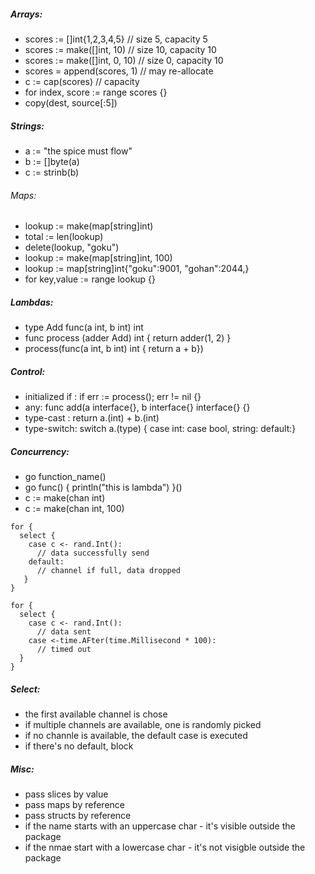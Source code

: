 ##### Arrays: 
* scores := []int{1,2,3,4,5} // size 5, capacity 5
* scores := make([]int, 10) // size 10, capacity 10
* scores := make([]int, 0, 10) // size 0, capacity 10
* scores = append(scores, 1) // may re-allocate
* c := cap(scores) // capacity
* for index, score := range scores {}
* copy(dest, source[:5])

##### Strings: 
* a := "the spice must flow"
* b := []byte(a)
* c := strinb(b)

###### Maps: 
* lookup := make(map[string]int)
* total := len(lookup)
* delete(lookup, "goku")
* lookup := make(map[string]int, 100)
* lookup := map[string]int{"goku":9001, "gohan":2044,}
* for key,value := range lookup {}

##### Lambdas: 
* type Add func(a int, b int) int
* func process (adder Add) int { return adder(1, 2) }
* process(func(a int, b int) int { return a + b})


##### Control: 
* initialized if : if err := process(); err != nil {}
* any: func add(a interface{}, b interface{} interface{} {}
* type-cast : return a.(int) + b.(int)
* type-switch: switch a.(type) { case int: case bool, string: default:}

##### Concurrency: 
* go function_name()
* go func() { println("this is lambda") }()
* c := make(chan int)
* c := make(chan int, 100)

```
for {
  select {
    case c <- rand.Int():
      // data successfully send
    default:
      // channel if full, data dropped
   }
}
```

```
for {
  select {
    case c <- rand.Int():
      // data sent
    case <-time.AFter(time.Millisecond * 100):
      // timed out
  }
}
```

##### Select: 
* the first available channel is chose 
* if multiple channels are available, one is randomly picked
* if no channle is available, the default case is executed
* if there's no default, block

##### Misc: 
* pass slices by value
* pass maps by reference
* pass structs by reference
* if the name starts with an uppercase char - it's visible outside the package
* if the nmae start with a lowercase char - it's not visigble outside the package



